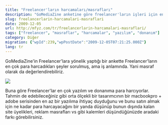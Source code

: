 ```yaml
---
title: "Freelancer'ların harcamaları/masrafları"
description: "GoMediaZine anketine göre freelancer'ların işleri için en çok para harcadığı kalemler yazılım ve donanım. Tasarımcıların Macbook Pro ve Adobe yazılımları gibi ihtiyaçları örnekleniyor."
slug: freelancerlarin-harcamalari-masraflari
date: 2009-12-05
url: http://mfyz.com/tr/freelancerlarin-harcamalari-masraflari/
tags: ["freelancer", "masraflar", "harcamalar", "yazılım", "donanım"]
category: Diğer
migration: {"wpId":239,"wpPostDate":"2009-12-05T07:21:25.000Z"}
lang: tr
---
```


GoMediaZine'in Freelancer'lara yönelik yaptığı bir ankette Freelancer'ların en çok para harcadıkları şeyler sorulmuş, ama iş anlamında. Yani masraf olarak da değerlendirebiliriz.

![](/images/archive/tr/2009/12/freelancer-expenses.gif)

Buna göre Freelancer'lar en çok yazılım ve donanıma para harcıyorlar. Tahmin de edebileceğiniz gibi orta ölçekli bir tasarımcının bir macbookpro + adobe serisinden en az bir yazılıma ihtiyaç duyduğunu ve bunu satın almak için ne kadar para harcayacağını bir yanda düşünüp bunun dışında kalan site üyelikleri, reklam masrafları vs gibi kalemleri düşündüğünüzde aradaki farkı görebilirsiniz.